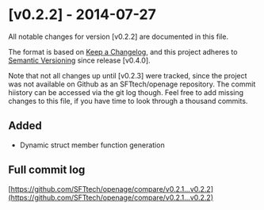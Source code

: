 # [v0.2.2] - 2014-07-27
All notable changes for version [v0.2.2] are documented in this file.

The format is based on [Keep a Changelog](https://keepachangelog.com/en/1.0.0/),
and this project adheres to [Semantic Versioning](https://semver.org/spec/v2.0.0.html) since release [v0.4.0].

Note that not all changes up until [v0.2.3] were tracked, since the project was not available on Github as an SFTtech/openage repository. The commit hiistory can be accessed via the git log though. Feel free to add missing changes to this file, if you have time to look through a thousand commits.

## Added
- Dynamic struct member function generation

## Full commit log

[https://github.com/SFTtech/openage/compare/v0.2.1...v0.2.2](https://github.com/SFTtech/openage/compare/v0.2.1...v0.2.2)
